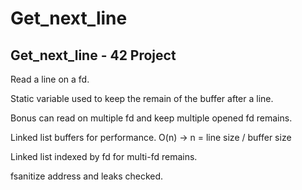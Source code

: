 # Get_next_line
## Get_next_line - 42 Project


Read a line on a fd.

Static variable used to keep the remain of the buffer after a line.

Bonus can read on multiple fd and keep multiple opened fd remains.

Linked list buffers for performance.
O(n) -> n = line size / buffer size

Linked list indexed by fd for multi-fd remains.

fsanitize address and leaks checked.
